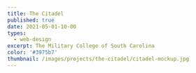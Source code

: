 ```yaml
---
title: The Citadel
published: true
date: 2021-05-01-10-00
types:
  - web-design
excerpt: The Military College of South Carolina
color: '#3975b7'
thumbnail: /images/projects/the-citadel/citadel-mockup.jpg
---
```

